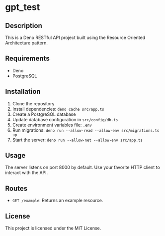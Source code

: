 # gpt_test

## Description

This is a Deno RESTful API project built using the Resource Oriented Architecture pattern.

## Requirements

- Deno
- PostgreSQL

## Installation

1. Clone the repository
2. Install dependencies: `deno cache src/app.ts`
3. Create a PostgreSQL database
4. Update database configuration in `src/config/db.ts`
5. Create environment variables file: `.env`
6. Run migrations: `deno run --allow-read --allow-env src/migrations.ts up`
7. Start the server: `deno run --allow-net --allow-env src/app.ts`

## Usage

The server listens on port 8000 by default. Use your favorite HTTP client to interact with the API.

## Routes

- `GET /example`: Returns an example resource.

## License

This project is licensed under the MIT License.

